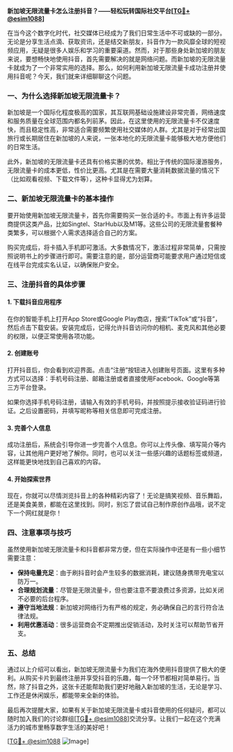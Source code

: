 **新加坡无限流量卡怎么注册抖音？——轻松玩转国际社交平台[[TG💪+ @esim1088](https://t.me/s/esim1088)]**

在当今这个数字化时代，社交媒体已经成为了我们日常生活中不可或缺的一部分。无论是分享生活点滴、获取资讯，还是结交新朋友，抖音作为一款风靡全球的短视频应用，无疑是很多人娱乐和学习的重要渠道。然而，对于那些身处新加坡的朋友来说，要想畅快地使用抖音，首先需要解决的就是网络问题。而新加坡的无限流量卡就成为了一个非常实用的选择。那么，如何利用新加坡无限流量卡成功注册并使用抖音呢？今天，我们就来详细聊聊这个问题。

### 一、为什么选择新加坡无限流量卡？

新加坡是一个国际化程度极高的国家，其互联网基础设施建设非常完善，网络速度和服务质量在全球范围内都名列前茅。因此，在这里使用的无限流量卡不仅速度快，而且稳定性高，非常适合需要频繁使用社交媒体的人群。尤其是对于经常出国旅行或长期居住在新加坡的人来说，一张本地化的无限流量卡能够极大地方便他们的日常生活。

此外，新加坡的无限流量卡还具有价格实惠的优势。相比于传统的国际漫游服务，无限流量卡的成本更低，性价比更高。尤其是在需要大量消耗数据流量的情况下（比如观看视频、下载文件等），这种卡显得尤为划算。

### 二、新加坡无限流量卡的基本操作

要开始使用新加坡无限流量卡，首先你需要购买一张合适的卡。市面上有许多运营商提供这类产品，比如Singtel、StarHub以及M1等。这些公司的无限流量套餐种类繁多，可以根据个人需求选择适合自己的方案。

购买完成后，将卡插入手机即可激活。大多数情况下，激活过程非常简单，只需按照说明书上的步骤进行即可。需要注意的是，部分运营商可能要求用户通过短信或在线平台完成实名认证，以确保账户安全。

### 三、注册抖音的具体步骤

#### 1. 下载抖音应用程序

在你的智能手机上打开App Store或Google Play商店，搜索“TikTok”或“抖音”，然后点击下载安装。安装完成后，记得允许抖音访问你的相机、麦克风和其他必要的权限，以便正常使用各项功能。

#### 2. 创建账号

打开抖音后，你会看到欢迎界面。点击“注册”按钮进入创建账号页面。这里有多种方式可以选择：手机号码注册、邮箱注册或者直接使用Facebook、Google等第三方平台登录。

如果你选择手机号码注册，请输入有效的手机号码，并按照提示接收验证码进行验证。之后设置密码，并填写昵称等相关信息即可完成注册。

#### 3. 完善个人信息

成功注册后，系统会引导你进一步完善个人信息。你可以上传头像、填写简介等内容，让其他用户更好地了解你。同时，也可以关注一些感兴趣的话题标签或频道，这样能更快地找到自己喜欢的内容。

#### 4. 开始探索世界

现在，你就可以尽情浏览抖音上的各种精彩内容了！无论是搞笑视频、音乐舞蹈，还是美食美景，都能在这里找到。同时，别忘了尝试自己制作原创作品哦，说不定下一个网红就是你！

### 四、注意事项与技巧

虽然使用新加坡无限流量卡和抖音都非常方便，但在实际操作中还是有一些小细节需要注意：

- **保持电量充足**：由于刷抖音时会产生较多的数据消耗，建议随身携带充电宝以防万一。
- **合理规划流量**：尽管是无限流量卡，但也要注意不要浪费过多资源，比如关闭不必要的后台程序。
- **遵守当地法规**：新加坡对网络行为有严格的规定，务必确保自己的言行符合法律法规。
- **利用优惠活动**：很多运营商会不定期推出促销活动，及时关注可以帮助节省开支。

### 五、总结

通过以上介绍可以看出，新加坡无限流量卡为我们在海外使用抖音提供了极大的便利。从购买卡片到最终注册并享受抖音的乐趣，每一个环节都相对简单易行。当然，除了抖音之外，这张卡还能帮助我们更好地融入新加坡的生活，无论是学习、工作还是休闲娱乐，都能带来全新的体验。

最后再次提醒大家，如果有关于新加坡无限流量卡或抖音使用的任何疑问，都可以随时加入我们的讨论群组[[TG💪+ @esim1088](https://t.me/s/esim1088)]交流分享。让我们一起在这个充满活力的城市里畅享数字生活的美好吧！

[[TG💪+ @esim1088](https://t.me/s/esim1088) ![Image](https://i.postimg.cc/4NQfJmqS/Snipaste-2025-05-13-00-14-12.png)]